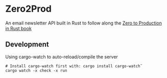 # Zero2Prod

An email newsletter API built in Rust to follow along the [Zero to Production in Rust book](https://www.zero2prod.com/index.html)

## Development

Using cargo-watch to auto-reload/compile the server

```shell
# Install cargo-watch first with: cargo install cargo-watch˜
cargo watch -x check -x run
```

